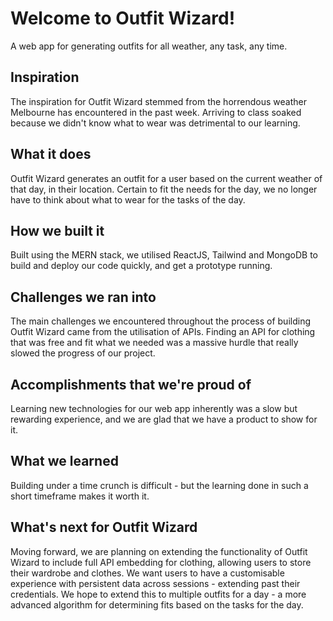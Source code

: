 # Welcome to Outfit Wizard!
A web app for generating outfits for all weather, any task, any time.

## Inspiration
The inspiration for Outfit Wizard stemmed from the horrendous weather Melbourne has encountered in the past week. Arriving to class soaked because we didn't know what to wear was detrimental to our learning.

## What it does
Outfit Wizard generates an outfit for a user based on the current weather of that day, in their location. Certain to fit the needs for the day, we no longer have to think about what to wear for the tasks of the day.

## How we built it
Built using the MERN stack, we utilised ReactJS, Tailwind and MongoDB to build and deploy our code quickly, and get a prototype running.

## Challenges we ran into
The main challenges we encountered throughout the process of building Outfit Wizard came from the utilisation of APIs. Finding an API for clothing that was free and fit what we needed was a massive hurdle that really slowed the progress of our project.

## Accomplishments that we're proud of
Learning new technologies for our web app inherently was a slow but rewarding experience, and we are glad that we have a product to show for it.

## What we learned
Building under a time crunch is difficult - but the learning done in such a short timeframe makes it worth it.

## What's next for Outfit Wizard
Moving forward, we are planning on extending the functionality of Outfit Wizard to include full API embedding for clothing, allowing users to store their wardrobe and clothes. We want users to have a customisable experience with persistent data across sessions - extending past their credentials. We hope to extend this to multiple outfits for a day - a more advanced algorithm for determining fits based on the tasks for the day.